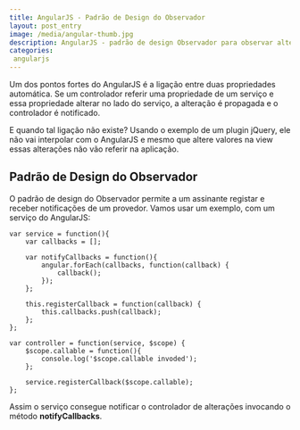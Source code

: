 ```yaml
---
title: AngularJS - Padrão de Design do Observador
layout: post_entry
image: /media/angular-thumb.jpg
description: AngularJS - padrão de design Observador para observar alterações nos objectos
categories:
 angularjs
---
```


Um dos pontos fortes do AngularJS é a ligação entre duas propriedades automática. Se um controlador referir uma propriedade de um serviço e essa propriedade alterar no lado do serviço, a alteração é propagada e o controlador é notificado.

E quando tal ligação não existe? Usando o exemplo de um plugin jQuery, ele não vai interpolar com o AngularJS e mesmo que altere valores na view essas alterações não vão referir na aplicação. 

## Padrão de Design do Observador ###

O padrão de design do Observador permite a um assinante registar e receber notificações de um provedor. Vamos usar um exemplo, com um serviço do AngularJS:


	var service = function(){
		var callbacks = [];

		var notifyCallbacks = function(){
			angular.forEach(callbacks, function(callback) {
				callback();
			});
		};

		this.registerCallback = function(callback) {
			this.callbacks.push(callback);
		};
	};

	var controller = function(service, $scope) {
		$scope.callable = function(){
			console.log('$scope.callable invoded');
		};

		service.registerCallback($scope.callable);
	};


Assim o serviço consegue notificar o controlador de alterações invocando o método **notifyCallbacks**.